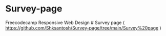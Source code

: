 # Survey-page
Freecodecamp  Responsive Web Design # Survey page
( https://github.com/Shksantosh/Survey-page/tree/main/Survey%20page )
